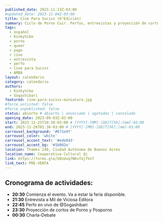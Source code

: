 ```yaml
---
published_date: 2023-11-13Z-03:00
#updated_date: 2023-11-04Z-03:00
title: Cine Para Sucixs (6°Edición)
summary: Ciclo de Porno Cuir. Perfos, entrevistas y proyección de cortos p0rno queer-lgtb. Venite a ver cine sucio y mojarte con nosotres.
tags:
  - español
  - KinkyVibe
  - porno
  - queer
  - pago
  - cine
  - entrevista
  - perfo
  - Cine para Sucixs
  - AMBA
layout: calendario
category: calendario
authors:
  - KinkyVibe
  - Sogashibari
featured: cine-para-sucixs-miniatura.jpg
#force_unlisted: false
#force_unpublished: false
status: abierto # abierto | anunciado | agotadas | cancelado
opening_date: 2023-09-03Z-03:00
start: 2023-11-25T20:30-03:00 # [YYYY]-[MM]-[DD]T[hh]:[mm]-03:00
end: 2023-11-26T01:30-03:00 # [YYYY]-[MM]-[DD]T[hh]:[mm]-03:00
carrousel_background: '#671e9f'
carrousel_color: 'white'
carrousel_accent_text: '#ede843'
carrousel_accent_bg: '#1b002e'
location: Thames 240, Ciudad Autónoma de Buenos Aires
location_name: Cooperativa Cultural Qi
link: https://forms.gle/XQsUuq7N6vfaj7Vn7
link_text: PRE-VENTA
---
```


## Cronograma de actividades:

- **20:30** Comienza el evento. Va a estar la feria disponible.
- **21:30** Entrevista a Mil de Viciosa Editora
- **22:45** Perfo en vivo de @Sogashibari
- **23:30** Proyección de cortos de Porno y Posporno
- **00:30** Charla-Debate

<style>
    a {
      color: #222;
      /* text-decoration: none; */
      text-decoration-color: var(--1);
    }
</style>
